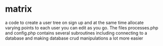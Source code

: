 # matrix
a code to create a user tree on sign up and at the same time allocate varying points to each user
you can edit as you go. The files processes.php and config.php contains several subroutines including connecting to a database and making database crud manipulations a lot more easier
